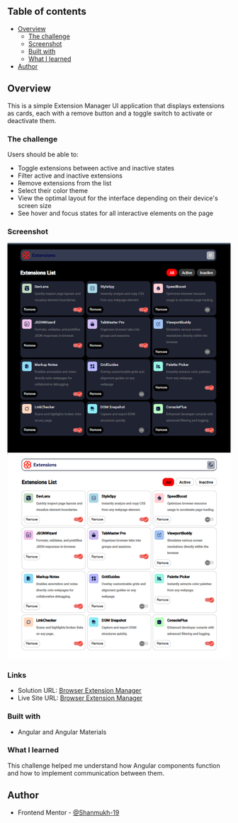 ## Table of contents

- [Overview](#overview)
  - [The challenge](#the-challenge)
  - [Screenshot](#screenshot)
  - [Built with](#built-with)
  - [What I learned](#what-i-learned)
- [Author](#author)

## Overview
 
 This is a simple Extension Manager UI application that displays extensions as cards, each with a remove button and a toggle switch to activate or deactivate them.

### The challenge

Users should be able to:

- Toggle extensions between active and inactive states
- Filter active and inactive extensions
- Remove extensions from the list
- Select their color theme
- View the optimal layout for the interface depending on their device's screen size
- See hover and focus states for all interactive elements on the page

### Screenshot

![alt text](image.png)
![alt text](image-1.png)

### Links

- Solution URL: [Browser Extension Manager]([https://your-solution-url.com](https://www.frontendmentor.io/solutions/browser-extensions-manager-paOzCG5IJp))
- Live Site URL: [Browser Extension Manager]([https://your-live-site-url.com](https://shanmukh-19.github.io/browser-extensions-manager/))

### Built with

- Angular and Angular Materials

### What I learned

This challenge helped me understand how Angular components function and how to implement communication between them.


## Author
- Frontend Mentor - [@Shanmukh-19](https://www.frontendmentor.io/profile/Shanmukh-19)


